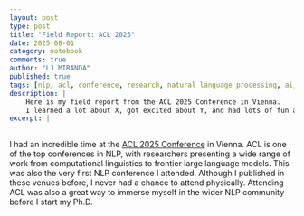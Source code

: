 ```yaml
---
layout: post
type: post
title: "Field Report: ACL 2025"
date: 2025-08-01
category: notebook
comments: true
author: "LJ MIRANDA"
published: true
tags: [nlp, acl, conference, research, natural language processing, ai, llm, reasoning]
description: |
    Here is my field report from the ACL 2025 Conference in Vienna.
    I learned a lot about X, got excited about Y, and had lots of fun all throughout!
excerpt: |
---
```


<span class="firstcharacter">I</span> had an incredible time at the [ACL 2025 Conference](https://2025.aclweb.org/) in Vienna.
ACL is one of the top conferences in NLP, with researchers presenting a wide range of work from computational linguistics to frontier large language models.
This was also the very first NLP conference I attended.
Although I published in these venues before, I never had a chance to attend physically.
Attending ACL was also a great way to immerse myself in the wider NLP community before I start my Ph.D.